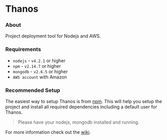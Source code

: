 Thanos
================

### About
Project deployment tool for Nodejs and AWS.

### Requirements
* `nodejs` - `v4.2.1` or higher
* `npm` - `v2.14.7` or higher
* `mongodb` - `v2.6.5` or higher
* `AWS account` with Amazon

### Recommended Setup

The easiest way to setup Thanos is from [npm](https://www.npmjs.com/package/thanos). This will help you setup the project and install all required dependencies including a default user for Thanos.

> Please have your nodejs, mongodb installed and running.

For more information check out the [wiki](https://github.com/kublikon/thanos/wiki).